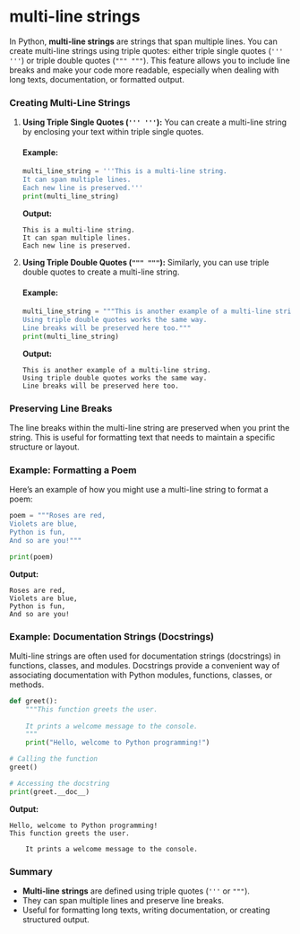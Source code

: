 # multi-line strings
In Python, **multi-line strings** are strings that span multiple lines. You can create multi-line strings using triple quotes: either triple single quotes (`''' '''`) or triple double quotes (`""" """`). This feature allows you to include line breaks and make your code more readable, especially when dealing with long texts, documentation, or formatted output.

### Creating Multi-Line Strings

1. **Using Triple Single Quotes (`''' '''`):**
   You can create a multi-line string by enclosing your text within triple single quotes.

   #### Example:
   ```python
   multi_line_string = '''This is a multi-line string.
   It can span multiple lines.
   Each new line is preserved.'''
   print(multi_line_string)
   ```

   **Output:**
   ```
   This is a multi-line string.
   It can span multiple lines.
   Each new line is preserved.
   ```

2. **Using Triple Double Quotes (`""" """`):**
   Similarly, you can use triple double quotes to create a multi-line string.

   #### Example:
   ```python
   multi_line_string = """This is another example of a multi-line string.
   Using triple double quotes works the same way.
   Line breaks will be preserved here too."""
   print(multi_line_string)
   ```

   **Output:**
   ```
   This is another example of a multi-line string.
   Using triple double quotes works the same way.
   Line breaks will be preserved here too.
   ```

### Preserving Line Breaks
The line breaks within the multi-line string are preserved when you print the string. This is useful for formatting text that needs to maintain a specific structure or layout.

### Example: Formatting a Poem
Here’s an example of how you might use a multi-line string to format a poem:

```python
poem = """Roses are red,
Violets are blue,
Python is fun,
And so are you!"""

print(poem)
```

**Output:**
```
Roses are red,
Violets are blue,
Python is fun,
And so are you!
```

### Example: Documentation Strings (Docstrings)
Multi-line strings are often used for documentation strings (docstrings) in functions, classes, and modules. Docstrings provide a convenient way of associating documentation with Python modules, functions, classes, or methods.

```python
def greet():
    """This function greets the user.
    
    It prints a welcome message to the console.
    """
    print("Hello, welcome to Python programming!")

# Calling the function
greet()

# Accessing the docstring
print(greet.__doc__)
```

**Output:**
```
Hello, welcome to Python programming!
This function greets the user.
    
    It prints a welcome message to the console.
```

### Summary
- **Multi-line strings** are defined using triple quotes (`'''` or `"""`).
- They can span multiple lines and preserve line breaks.
- Useful for formatting long texts, writing documentation, or creating structured output.
